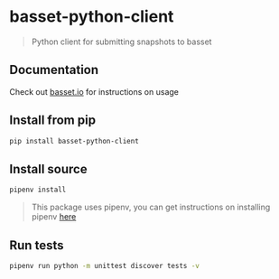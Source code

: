 # basset-python-client

> Python client for submitting snapshots to basset

## Documentation

Check out [basset.io](https://basset.io/docs) for instructions on usage

## Install from pip

```sh
pip install basset-python-client
```

## Install source

```sh
pipenv install
```

> This package uses pipenv, you can get instructions on installing pipenv [here](https://docs.pipenv.org)

## Run tests

```sh
pipenv run python -m unittest discover tests -v
```
